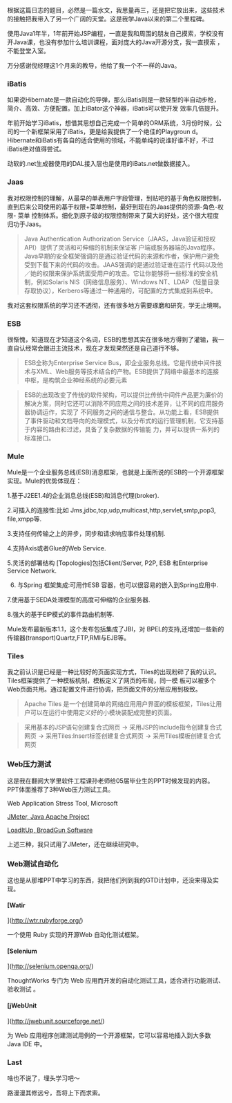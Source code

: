 

根据这篇日志的题目，必然是一篇水文，我思量再三，还是把它放出来，这些技术的接触把我带入了另一个广阔的天堂。这是我学Java以来的第二个里程碑。

使用Java1年半，1年前开始JSP编程，一直是我和周围的朋友自己摸索，学校没有开Java课，也没有参加什么培训课程，面对庞大的Java开源分支，我一直摸索
，不能登堂入室。

万分感谢倪经理这1个月来的教导，他给了我一个不一样的Java。

### iBatis

如果说Hibernate是一款自动化的导弹，那么iBatis则是一款轻型的半自动步枪，简介、高效、方便配置。加上iBator这个神器，iBatis可以使开发
效率几倍提升。

年前开始学习iBatis，想借其思想自己完成一个简单的ORM系统，3月份时候，公司的一个新框架采用了iBatis，更是给我提供了一个绝佳的Playgroun
d。Hibernate和iBatis有各自的适合使用的领域，不能单纯的说谁好谁不好，不过iBatis绝对值得尝试。

动软的.net生成器使用的DAL接入层也是使用的iBats.net做数据接入。

### Jaas

我对权限控制的理解，从最早的单表用户字段管理，到贴吧的基于角色权限控制，直到后来公司使用的基于权限+菜单控制，最好到现在的Jaas提供的资源-角色-权限-
菜单 控制体系。细化到原子级的权限控制带来了莫大的好处，这个很大程度归功于Jaas。

> Java Authentication Authorization Service（JAAS，Java验证和授权API）提供了灵活和可伸缩的机制来保证客
户端或服务器端的Java程序。Java早期的安全框架强调的是通过验证代码的来源和作者，保护用户避免受到下载下来的代码的攻击。JAAS强调的是通过验证谁在运行
代码以及他／她的权限来保护系统面受用户的攻击。它让你能够将一些标准的安全机制，例如Solaris NIS（网络信息服务）、Windows
NT、LDAP（轻量目录存取协议），Kerberos等通过一种通用的，可配置的方式集成到系统中。

我对这套权限系统的学习还不透彻，还有很多地方需要琢磨和研究，学无止境啊。

### ESB

很惭愧，知道现在才知道这个名词，ESB的思想其实在很多地方得到了灌输，我一直自认经常会跟进主流技术，现在才发现果然还是自己道行不够。

> ESB全称为Enterprise Service
Bus，即企业服务总线。它是传统中间件技术与XML、Web服务等技术结合的产物。ESB提供了网络中最基本的连接中枢，是构筑企业神经系统的必要元素

>

> ESB的出现改变了传统的软件架构，可以提供比传统中间件产品更为廉价的解决方案，同时它还可以消除不同应用之间的技术差异，让不同的应用服务器协调运作，实现了
不同服务之间的通信与整合。从功能上看，ESB提供了事件驱动和文档导向的处理模式，以及分布式的运行管理机制，它支持基于内容的路由和过滤，具备了复杂数据的传输能
力，并可以提供一系列的标准接口。

### Mule

Mule是一个企业服务总线(ESB)消息框架，也就是上面所说的ESB的一个开源框架实现。Mule的优势体现在：

1.基于J2EE1.4的企业消息总线(ESB)和消息代理(broker).

2.可插入的连接性:比如 Jms,jdbc,tcp,udp,multicast,http,servlet,smtp,pop3, file,xmpp等.

3.支持任何传输之上的异步，同步和请求响应事件处理机制.

4.支持Axis或者Glue的Web Service.

5.灵活的部署结构 [Topologies]包括Client/Server, P2P, ESB 和Enterprise Service Network.

6. 与Spring 框架集成:可用作ESB 容器，也可以很容易的嵌入到Spring应用中.

7.使用基于SEDA处理模型的高度可伸缩的企业服务器.

8.强大的基于EIP模式的事件路由机制等.

Mule发布最新版本1.1，这个发布包括集成了JBI，对 BPEL的支持,还增加一些新的传输器(transport)Quartz,FTP,RMI与EJB等。

### Tiles

我之前认识是<include>已经是一种比较好的页面实现方式，Tiles的出现粉碎了我的认识。Tiles框架提供了一种模板机制，模板定义了网页的布局，同一模
板可以被多个Web页面共用。通过配置文件进行协调，把页面文件的分层应用到极致。

> Apache Tiles 是一个创建简单的网络应用用户界面的模板框架，Tiles让用户可以在运行中使用定义好的小模块装配成完整的页面。

>

> 采用基本的JSP语句创建复合式网页 -> 采用JSP的include指令创建复合式网页 -> 采用Tiles:Insert标签创建复合式网页 ->
采用Tiles模板创建复合式网页

### Web压力测试

这是我在翻阅大学里软件工程课孙老师给05届毕业生的PPT时候发现的内容。PPT体面推荐了3种Web压力测试工具。

Web Application Stress Tool, Microsoft

[JMeter, Java Apache Project](http://jakarta.apache.org/jmeter/)

[LoadItUp, BroadGun Software](http://www.broadgun.com)

上述三种，我只试用了JMeter，还在继续研究中。

### Web测试自动化

这也是从那堆PPT中学习的东西，我把他们列到我的GTD计划中，还没来得及实现。

#### [Watir

](http://wtr.rubyforge.org/)

一个使用 Ruby 实现的开源Web 自动化测试框架。

#### [Selenium

](http://selenium.openqa.org/)

ThoughtWorks 专门为 Web 应用而开发的自动化测试工具，适合进行功能测试、验收测试 。

#### [jWebUnit

](http://jwebunit.sourceforge.net/)

为 Web 应用程序创建测试用例的一个开源框架，它可以容易地插入到大多数 Java IDE 中。

### Last

啥也不说了，埋头学习吧～

路漫漫其修远兮，吾将上下而求索。



